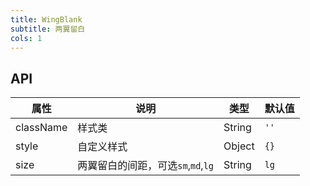 ```yaml
---
title: WingBlank
subtitle: 两翼留白
cols: 1
---
```


## API

属性 | 说明 | 类型 | 默认值
----|-----|------|------
| className    | 样式类  | String |  `''`  |
| style    | 自定义样式 | Object |  `{}`  |
| size    | 两翼留白的间距，可选`sm`,`md`,`lg`  | String |  `lg`  |
